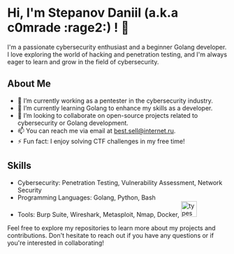 # Hi, I'm Stepanov Daniil (a.k.a c0mrade :rage2:) ! 👋

I'm a passionate cybersecurity enthusiast and a beginner Golang developer. I love exploring the world of hacking and penetration testing, and I'm always eager to learn and grow in the field of cybersecurity.

## About Me

- 🔭 I’m currently working as a pentester in the cybersecurity industry.
- 🌱 I’m currently learning Golang to enhance my skills as a developer.
- 👯 I’m looking to collaborate on open-source projects related to cybersecurity or Golang development.
- 📫 You can reach me via email at [best.sell@internet.ru](mailto:best.sell@internet.ru).
- ⚡ Fun fact: I enjoy solving CTF challenges in my free time!

## Skills

- Cybersecurity: Penetration Testing, Vulnerability Assessment, Network Security
- Programming Languages: Golang, Python, Bash
- Tools: Burp Suite, Wireshark, Metasploit, Nmap, Docker, <img src="https://i.ibb.co/r0W7x4N/Type-Script.png" width="36" height="36" alt="typescript" />


Feel free to explore my repositories to learn more about my projects and contributions. Don't hesitate to reach out if you have any questions or if you're interested in collaborating!
